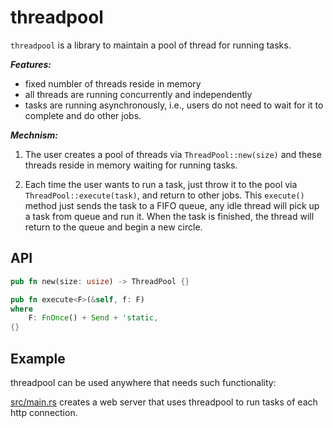 threadpool
===

`threadpool` is a library to maintain a pool of thread
for running tasks.

***Features:***

* fixed numbler of threads reside in memory
* all threads are running concurrently and independently
* tasks are running asynchronously, i.e., users do not need to
wait for it to complete and do other jobs. 

***Mechnism:***

1. The user creates a pool of threads via `ThreadPool::new(size)`
and these threads reside in memory waiting for running tasks.

2. Each time the user wants to run a task, just throw it to
the pool via `ThreadPool::execute(task)`, and return
to other jobs.
This `execute()` method just sends the task to a FIFO queue,
any idle thread will pick up a task from queue and run it.
When the task is finished, the thread will return to the queue
and begin a new circle.

API
---

```rust
pub fn new(size: usize) -> ThreadPool {}

pub fn execute<F>(&self, f: F)
where
    F: FnOnce() + Send + 'static,
{}
```

Example
---

threadpool can be used anywhere that needs such functionality:

[src/main.rs](./src/main.rs) creates a web server that uses
threadpool to run tasks of each http connection.

